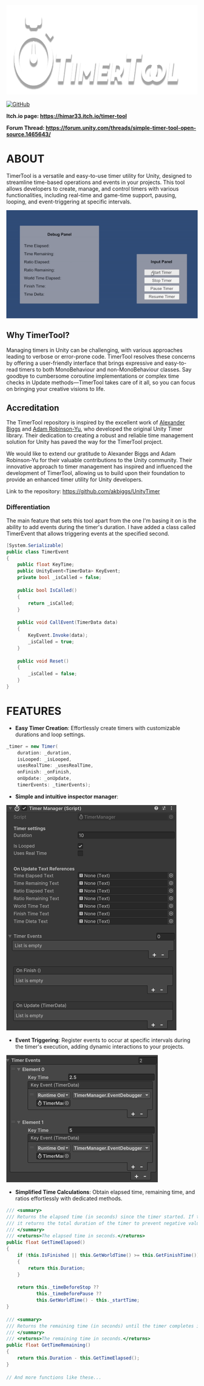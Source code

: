 <img height="235" src="Images/banner.png" alt="banner" />

[![GitHub](https://img.shields.io/github/license/himar33/TimerTool-Unity-Utility)](https://github.com/himar33/TimerTool-Unity-Utility/blob/main/LICENSE)

**Itch.io page: <https://himar33.itch.io/timer-tool>**

**Forum Thread: <https://forum.unity.com/threads/simple-timer-tool-open-source.1465643/>**

# ABOUT
TimerTool is a versatile and easy-to-use timer utility for Unity, designed to streamline time-based operations and events in your projects. This tool allows developers to create, manage, and control timers with various functionalities, including real-time and game-time support, pausing, looping, and event-triggering at specific intervals.

<img src="Images/ezgif.com-video-to-gif.gif" alt="banner" />

## Why TimerTool?
Managing timers in Unity can be challenging, with various approaches leading to verbose or error-prone code. TimerTool resolves these concerns by offering a user-friendly interface that brings expressive and easy-to-read timers to both MonoBehaviour and non-MonoBehaviour classes. Say goodbye to cumbersome coroutine implementations or complex time checks in Update methods—TimerTool takes care of it all, so you can focus on bringing your creative visions to life.

## Accreditation
The TimerTool repository is inspired by the excellent work of [Alexander Biggs](http://akbiggs.xyz/) and [Adam Robinson-Yu](https://adamgryu.com/), who developed the original Unity Timer library. Their dedication to creating a robust and reliable time management solution for Unity has paved the way for the TimerTool project.

We would like to extend our gratitude to Alexander Biggs and Adam Robinson-Yu for their valuable contributions to the Unity community. Their innovative approach to timer management has inspired and influenced the development of TimerTool, allowing us to build upon their foundation to provide an enhanced timer utility for Unity developers.

Link to the repository: <https://github.com/akbiggs/UnityTimer>

### Differentiation
The main feature that sets this tool apart from the one I'm basing it on is the ability to add events during the timer's duration. I have added a class called TimerEvent that allows triggering events at the specified second.

```c#
[System.Serializable]
public class TimerEvent
{
    public float KeyTime;
    public UnityEvent<TimerData> KeyEvent;
    private bool _isCalled = false;

    public bool IsCalled()
    {
        return _isCalled;
    }

    public void CallEvent(TimerData data)
    {
        KeyEvent.Invoke(data);
        _isCalled = true;
    }

    public void Reset()
    {
        _isCalled = false;
    }
}
```

# FEATURES
+ **Easy Timer Creation**: Effortlessly create timers with customizable durations and loop settings.

```c#
_timer = new Timer(
    duration: _duration,
    isLooped: _isLooped,
    usesRealTime: _usesRealTime,
    onFinish: _onFinish,
    onUpdate: _onUpdate,
    timerEvents: _timerEvents);
```

+ **Simple and intuitive inspector manager**:

<img src="Images/timermanager_prefab.png" alt="banner" />

+ **Event Triggering**: Register events to occur at specific intervals during the timer's execution, adding dynamic interactions to your projects.

<img src="Images/inspector_events.png" alt="banner" />

+ **Simplified Time Calculations**: Obtain elapsed time, remaining time, and ratios effortlessly with dedicated methods.
```c#
/// <summary>
/// Returns the elapsed time (in seconds) since the timer started. If the timer has finished or the world time exceeds the finish time,
/// it returns the total duration of the timer to prevent negative values.
/// </summary>
/// <returns>The elapsed time in seconds.</returns>
public float GetTimeElapsed()
{
    if (this.IsFinished || this.GetWorldTime() >= this.GetFinishTime())
    {
        return this.Duration;
    }

    return this._timeBeforeStop ??
           this._timeBeforePause ??
           this.GetWorldTime() - this._startTime;
}

/// <summary>
/// Returns the remaining time (in seconds) until the timer completes its duration.
/// </summary>
/// <returns>The remaining time in seconds.</returns>
public float GetTimeRemaining()
{
    return this.Duration - this.GetTimeElapsed();
}

// And more functions like these...
```
